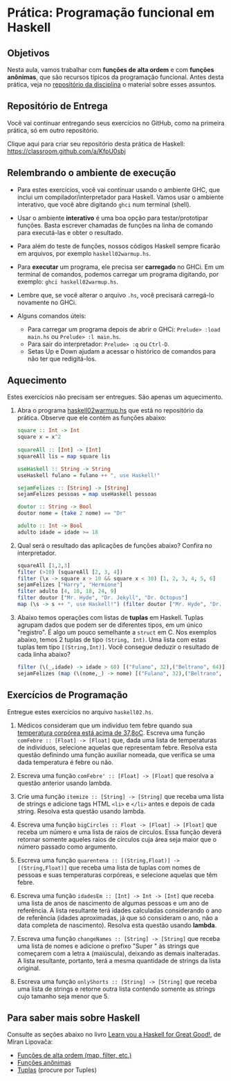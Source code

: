 # Prática: Programação funcional em Haskell


## Objetivos 


Nesta aula, vamos trabalhar com **funções de alta ordem** e com **funções anônimas**, que são recursos típicos da programação funcional. Antes desta prática, veja no [repositório da disciplina](../../..) o material sobre esses assuntos.



## Repositório de Entrega

Você vai continuar entregando seus exercícios no GitHub, como na primeira prática, só em outro repositório.

Clique aqui para criar seu repositório desta prática de Haskell: https://classroom.github.com/a/KfpU0sbj


## Relembrando o ambiente de execução


- Para estes exercícios, você vai continuar usando o ambiente GHC, que inclui um compilador/interpretador para Haskell. Vamos usar o ambiente interativo, que você abre digitando `ghci` num terminal (shell).

- Usar o ambiente **interativo** é uma boa opção para testar/prototipar funções. Basta escrever chamadas de funções na linha de comando para executá-las e obter o resultado.

- Para além do teste de funções, nossos códigos Haskell sempre ficarão em arquivos, por exemplo `haskell02warmup.hs`.

- Para **executar** um programa, ele precisa ser **carregado** no GHCi. Em um terminal de comandos, podemos carregar um programa digitando, por exemplo: `ghci haskell02warmup.hs`. 

- Lembre que, se você alterar o arquivo `.hs`, você precisará carregá-lo novamente no GHCi. 

- Alguns comandos úteis:
  - Para carregar um programa depois de abrir o GHCi: `Prelude> :load main.hs` ou `Prelude> :l main.hs`.
  - Para sair do interpretador: `Prelude> :q` ou `Ctrl-D`.
  - Setas Up e Down ajudam a acessar o histórico de comandos para não ter que redigitá-los.


## Aquecimento


Estes exercícios não precisam ser entregues. São apenas um aquecimento.

1. Abra o programa [haskell02warmup.hs](haskell02warmup.hs) que está no repositório da prática. Observe que ele contém as funções abaixo:

   ```haskell  
   square :: Int -> Int
   square x = x^2
  
   squareAll :: [Int] -> [Int]
   squareAll lis = map square lis 
   
   useHaskell :: String -> String
   useHaskell fulano = fulano ++ ", use Haskell!"
   
   sejamFelizes :: [String] -> [String]
   sejamFelizes pessoas = map useHaskell pessoas
   
   doutor :: String -> Bool
   doutor nome = (take 2 nome) == "Dr"
   
   adulto :: Int -> Bool
   adulto idade = idade >= 18
   ```

2. Qual será o resultado das aplicações de funções abaixo? Confira no interpretador.

   ```haskell  
   squareAll [1,2,3]
   filter (>10) (squareAll [2, 3, 4])
   filter (\x -> square x > 10 && square x < 30) [1, 2, 3, 4, 5, 6]
   sejamFelizes ["Harry", "Hermione"]
   filter adulto [4, 10, 18, 24, 9]
   filter doutor ["Mr. Hyde", "Dr. Jekyll", "Dr. Octopus"]
   map (\s -> s ++ ", use Haskell!") (filter doutor ["Mr. Hyde", "Dr. Jekyll"])
   ```
   
3. Abaixo temos operações com listas de **tuplas** em Haskell. Tuplas agrupam dados que podem ser de diferentes tipos, em um único "registro". É algo um pouco semelhante a `struct` em C. Nos exemplos abaixo, temos 2 tuplas de tipo `(String, Int)`. Uma lista com estas tuplas tem tipo `[(String,Int)]`. Você consegue deduzir o resultado de cada linha abaixo? 
   ```haskell  
   filter (\(_,idade) -> idade > 60) [("Fulano", 32),("Beltrano", 64)] -- aqui temos 2 tuplas (String,Int)
   sejamFelizes (map (\(nome,_) -> nome) [("Fulano", 32),("Beltrano", 64)]) 
   ```

## Exercícios de Programação 

Entregue estes exercícios no arquivo `haskell02.hs`.


1. Médicos consideram que um indivíduo tem febre quando sua [temperatura corpórea está acima de 37,8oC](https://drauziovarella.uol.com.br/doencas-e-sintomas/febre/). Escreva uma função `comFebre :: [Float] -> [Float]` que, dada uma lista de temperaturas de indivíduos, selecione aquelas que representam febre. Resolva esta questão definindo uma função auxiliar nomeada, que verifica se uma dada temperatura é febre ou não.

2. Escreva uma função `comFebre' :: [Float] -> [Float]` que resolva a questão anterior usando lambda.

3. Crie uma função `itemize :: [String] -> [String]` que receba uma lista de strings e adicione tags HTML `<li>` e `</li>` antes e depois de cada string. Resolva esta questão usando lambda.

4. Escreva uma função `bigCircles :: Float -> [Float] -> [Float]` que receba um número e uma lista de raios de círculos. Essa função deverá retornar somente aqueles raios de círculos cuja área seja maior que o número passado como argumento.

5. Escreva uma função `quarentena :: [(String,Float)] -> [(String,Float)]` que receba uma lista de tuplas com nomes de pessoas e suas temperaturas corpóreas, e selecione aquelas que têm febre.

6. Escreva uma função `idadesEm :: [Int] -> Int -> [Int]` que receba uma lista de anos de nascimento de algumas pessoas e um ano de referência. A lista resultante terá idades calculadas considerando o ano de referência (idades aproximadas, já que só consideram o ano, não a data completa de nascimento). Resolva esta questão usando **lambda**.

7. Escreva uma função `changeNames :: [String] -> [String]` que receba uma lista de nomes e adicione o prefixo "Super " às strings que começarem com a letra `A` (maiúscula), deixando as demais inalteradas. A lista resultante, portanto, terá a mesma quantidade de strings da lista original.

8. Escreva uma função `onlyShorts :: [String] -> [String]` que receba uma lista de strings e retorne outra lista contendo somente as strings cujo tamanho seja menor que 5.



## Para saber mais sobre Haskell

Consulte as seções abaixo no livro [Learn you a Haskell for Great Good!](http://learnyouahaskell.com), de Miran Lipovača:
- [Funções de alta ordem (map, filter, etc.)](http://learnyouahaskell.com/higher-order-functions) 
- [Funções anônimas](http://learnyouahaskell.com/higher-order-functions#lambdas)
- [Tuplas](http://learnyouahaskell.com/starting-out) (procure por Tuples)

